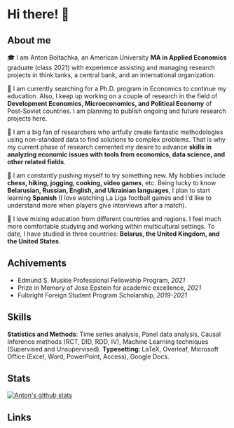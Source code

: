 # Hi there! <span class="wave">👋</span>
## About me

🎓 I am Anton Boltachka, an American University **MA in Applied Economics** graduate (class 2021) with experience assisting and managing research projects in think tanks, a central bank, and an international organization.

🔭  I am currently searching for a Ph.D. program in Economics to continue my education. Also, I keep up working on a couple of research in the field of **Development Economics, Microeconomics, and Political Economy** of Post-Soviet countries. I am planning to publish ongoing and future research projects here.

🌱  I am a big fan of researchers who artfully create fantastic methodologies using non-standard data to find solutions to complex problems. That is why my current phase of research cemented my desire to advance **skills in analyzing economic issues with tools from economics, data science, and other related fields**. 

📖 I am constantly pushing myself to try something new. My hobbies include **chess, hiking, jogging, cooking, video games**, etc. Being lucky to know **Belarusian, Russian, English, and Ukrainian languages**, I plan to start learning **Spanish** (I love watching La Liga football games and I'd like to understand more when players give interviews after a match).

🚀 I love mixing education from different countries and regions. I feel much more comfortable studying and working within multicultural settings. To date, I have studied in three countries: **Belarus, the United Kingdom, and the United States**.


## Achivements

- Edmund S. Muskie Professional Fellowship Program, *2021*
- Prize in Memory of Jose Epstein for academic excellence, *2021*
- Fulbright Foreign Student Program Scholarship, *2019-2021*
  
## Skills

**Statistics and Methods**: Time series analysis, Panel data analysis, Causal Inference methods (RCT, DID, RDD, IV), Machine Learning techniques (Supervised and Unsupervised).
**Typesetting**: LaTeX, Overleaf, Microsoft Office (Excel, Word, PowerPoint, Access), Google Docs.


## Stats

[![Anton's github stats](https://github-readme-stats.vercel.app/api?username=aboltachka&count_private=true&show_icons=true&theme=radical&hide_rank=false)](https://github.com/anuraghazra/github-readme-stats)

## Links



